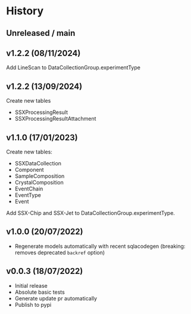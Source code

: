 # History

## Unreleased / main


## v1.2.2 (08/11/2024)

Add LineScan to DataCollectionGroup.experimentType


## v1.2.2 (13/09/2024)

Create new tables

-   SSXProcessingResult
-   SSXProcessingResultAttachment


## v1.1.0 (17/01/2023)

Create new tables:

-   SSXDataCollection
-   Component
-   SampleComposition
-   CrystalComposition
-   EventChain
-   EventType
-   Event

Add SSX-Chip and SSX-Jet to DataCollectionGroup.experimentType.

## v1.0.0 (20/07/2022)

-   Regenerate models automatically with recent sqlacodegen (breaking: removes deprecated `backref` option)

## v0.0.3 (18/07/2022)

-   Initial release
-   Absolute basic tests
-   Generate update pr automatically
-   Publish to pypi
